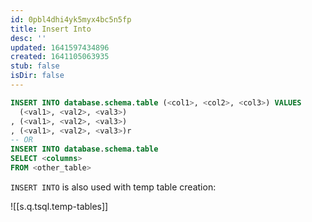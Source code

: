 ```yaml
---
id: 0pbl4dhi4yk5myx4bc5n5fp
title: Insert Into
desc: ''
updated: 1641597434896
created: 1641105063935
stub: false
isDir: false
---
```



```sql
INSERT INTO database.schema.table (<col1>, <col2>, <col3>) VALUES
  (<val1>, <val2>, <val3>)
, (<val1>, <val2>, <val3>)
, (<val1>, <val2>, <val3>)r
-- OR
INSERT INTO database.schema.table
SELECT <columns>
FROM <other_table>
```

`INSERT INTO` is also used with temp table creation:

![[s.q.tsql.temp-tables]]
